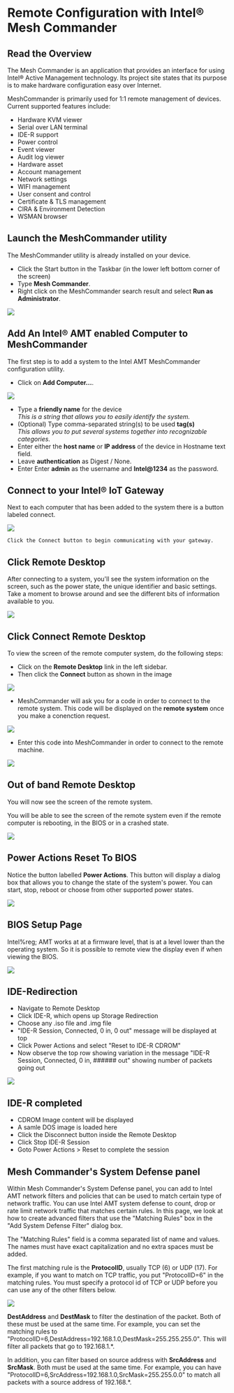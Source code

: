 

# Remote Configuration with Intel® Mesh Commander

## Read the Overview


The Mesh Commander is an application that provides an interface for using Intel® Active Management technology. Its project site states that its purpose is to make hardware configuration easy over Internet.

MeshCommander is primarily used for 1:1 remote management of devices. Current supported features include:

*   Hardware KVM viewer
*   Serial over LAN terminal
*   IDE-R support
*   Power control
*   Event viewer
*   Audit log viewer
*   Hardware asset
*   Account management
*   Network settings
*   WIFI management
*   User consent and control
*   Certificate & TLS management
*   CIRA & Environment Detection
*   WSMAN browser

## Launch the MeshCommander utility
The MeshCommander utility is already installed on your device.

*   Click the Start button in the Taskbar (in the lower left bottom corner of the screen) 
*   Type **Mesh Commander**.
*   Right click on the MeshCommander search result and select **Run as Administrator**.

![](images/launch.png)
## Add An Intel® AMT enabled Computer to MeshCommander
The first step is to add a system to the Intel AMT MeshCommander configuration utility. 

*   Click on **Add Computer...**.

![](images/001-Add-AMT-Computer.jpg)

*   Type a **friendly name** for the device<br/>
*This is a string that allows you to easily identify the system.*
*   (Optional) Type comma-separated string(s) to be used **tag(s)**<br/>
*This allows you to put several systems together into recognizable categories.*
*   Enter either the **host name** or **IP address** of the device in Hostname text field.
*   Leave **authentication** as Digest / None.
*   Enter Enter **admin** as the username and **Intel@1234** as the password.

## Connect to your Intel® IoT Gateway
Next to each computer that has been added to the system there is a button labeled connect.

![](images/003-Click-Connect.jpg)

    Click the Connect button to begin communicating with your gateway.
## Click Remote Desktop
After connecting to a system, you'll see the system information on the screen, such as the power state, the unique identifier and basic settings. Take a moment to browse around and see the different bits of information available to you.

![](images/004-Click-Remote-Desktop.jpg)

## Click Connect Remote Desktop
To view the screen of the remote computer system, do the following steps:

*   Click on the **Remote Desktop** link in the left sidebar.
*   Then click the **Connect** button as shown in the image

![](images/005-Click-Connect-Remote-Desktop.jpg)

* MeshCommander will ask you for a code in order to connect to the remote system. This code will be displayed on the **remote system** once you make a conenction request. 

![](images/amt_consent.jpg)

* Enter this code into MeshCommander in order to connect to the remote machine. 

![](images/AMT_Password_Input.jpg)

## Out of band Remote Desktop
You will now see the screen of the remote system.

You will be able to see the screen of the remote system even if the remote computer is rebooting, in the BIOS or in a crashed state.

![](images/006-Out-of-band-Remote-Desktop.jpg)
## Power Actions Reset To BIOS
Notice the button labelled **Power Actions**. This button will display a dialog box that allows you to change the state of the system's power. You can start, stop, reboot or choose from other supported power states.

![](images/007-Power-Actions-Reset-To-BIOS.jpg)

## BIOS Setup Page
Intel%reg; AMT works at at a firmware level, that is at a level lower than the operating system. So it is possible to remote view the display even if when viewing the BIOS.

![](images/008-BIOS-Setup-Page.jpg)

## IDE-Redirection
*   Navigate to Remote Desktop
*   Click IDE-R, which opens up Storage Redirection
*   Choose any .iso file and .img file
*   "IDE-R Session, Connected, 0 in, 0 out" message will be displayed at top
*   Click Power Actions and select "Reset to IDE-R CDROM"
*   Now observe the top row showing variation in the message "IDE-R Session, Connected, 0 in, ###### out" showing number of packets going out

![](images/009-IDE-Redirection.jpg)

## IDE-R completed
*   CDROM Image content will be displayed
*   A samle DOS image is loaded here
*   Click the Disconnect button inside the Remote Desktop
*   Click Stop IDE-R Session
*   Goto Power Actions > Reset to complete the session

## Mesh Commander's System Defense panel

Within Mesh Commander's System Defense panel, you can add to Intel AMT network filters and policies that can be used to match certain type of network traffic. You can use Intel AMT system defense to count, drop or rate limit network traffic that matches certain rules. In this page, we look at how to create advanced filters that use the "Matching Rules" box in the "Add System Defense Filter" dialog box.

The "Matching Rules" field is a comma separated list of name and values. The names must have exact capitalization and no extra spaces must be added.

The first matching rule is the **ProtocolID**, usually TCP (6) or UDP (17). For example, if you want to match on TCP traffic, you put "ProtocolID=6" in the matching rules. You must specify a protocol id of TCP or UDP before you can use any of the other filters below.

![](images/010-MeshCommanderMatchingRules.jpg)

**DestAddress** and **DestMask** to filter the destination of the packet. Both of these must be used at the same time. For example, you can set the matching rules to "ProtocolID=6,DestAddress=192.168.1.0,DestMask=255.255.255.0". This will filter all packets that go to 192.168.1.\*.

In addition, you can filter based on source address with **SrcAddress** and **SrcMask**. Both must be used at the same time. For example, you can have "ProtocolID=6,SrcAddress=192.168.1.0,SrcMask=255.255.0.0" to match all packets with a source address of 192.168.\*.
